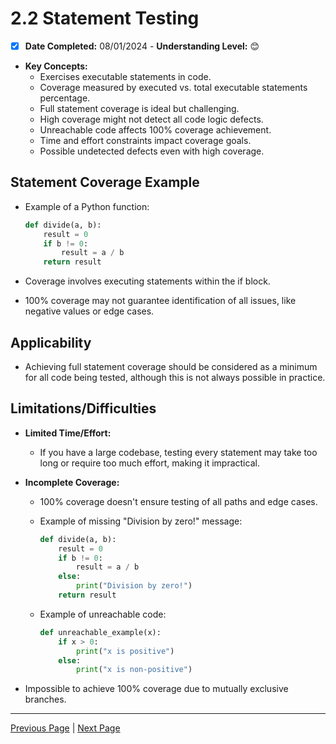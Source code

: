 # 2.2 Statement Testing

- [x] **Date Completed:** 08/01/2024 - **Understanding Level:** 😊

- **Key Concepts:**
  - Exercises executable statements in code.
  - Coverage measured by executed vs. total executable statements percentage.
  - Full statement coverage is ideal but challenging.
  - High coverage might not detect all code logic defects.
  - Unreachable code affects 100% coverage achievement.
  - Time and effort constraints impact coverage goals.
  - Possible undetected defects even with high coverage.

## Statement Coverage Example

- Example of a Python function:

  ```python
  def divide(a, b):
      result = 0
      if b != 0:
          result = a / b
      return result
  ```

- Coverage involves executing statements within the if block.
- 100% coverage may not guarantee identification of all issues, like negative values or edge cases.

## Applicability

- Achieving full statement coverage should be considered as a minimum for all code being tested, although this is not always possible in practice.

## Limitations/Difficulties

- **Limited Time/Effort:**
  - If you have a large codebase, testing every statement may take too long or require too much effort, making it impractical.
- **Incomplete Coverage:**

  - 100% coverage doesn't ensure testing of all paths and edge cases.
  - Example of missing "Division by zero!" message:

    ```python
    def divide(a, b):
        result = 0
        if b != 0:
            result = a / b
        else:
            print("Division by zero!")
        return result
    ```

  - Example of unreachable code:

    ```python
    def unreachable_example(x):
        if x > 0:
            print("x is positive")
        else:
            print("x is non-positive")
    ```

- Impossible to achieve 100% coverage due to mutually exclusive branches.

---

[Previous Page](2.1-introduction.md) | [Next Page](2.3-decision-testing.md)
